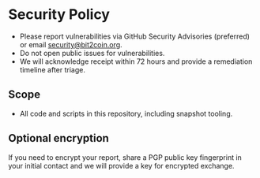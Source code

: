 # Security Policy

- Please report vulnerabilities via GitHub Security Advisories (preferred) or email security@bit2coin.org.
- Do not open public issues for vulnerabilities.
- We will acknowledge receipt within 72 hours and provide a remediation timeline after triage.

## Scope
- All code and scripts in this repository, including snapshot tooling.

## Optional encryption
If you need to encrypt your report, share a PGP public key fingerprint in your initial contact and we will provide a key for encrypted exchange.
